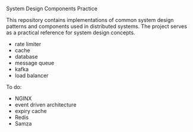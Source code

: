  System Design Components Practice

This repository contains implementations of common system design patterns and components used in distributed systems. The project serves as a practical reference for system design concepts.

- rate limiter
- cache
- database
- message queue
- kafka
- load balancer

To do:
- NGINX
- event driven architecture
- expiry cache
- Redis
- Samza
